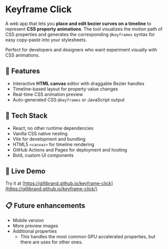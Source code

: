 # Keyframe Click

A web app that lets you **place and edit bezier curves on a timeline** to represent **CSS property animations**. The tool visualizes the motion path of CSS properties and generates the corresponding `@keyframes` syntax for easy copy-paste into your stylesheets.

Perfect for developers and designers who want experiment visually with CSS animations.

## 🚀 Features

- Interactive **HTML canvas** editor with draggable Bezier handles
- Timeline-based layout for property value changes
- Real-time CSS animation preview
- Auto-generated CSS `@keyframes` or JavaScript output

## 🧰 Tech Stack

- React; no other runtime dependencies
- Vanilla CSS native nesting
- Vite for development and bundling
- HTML5 `<canvas>` for timeline rendering
- GitHub Actions and Pages for deployment and hosting
- Bold, custom UI components

## 🧪 Live Demo

Try it at [https://gillibrand.github.io/keyframe-click](https://gillibrand.github.io/keyframe-click/)

## 📋 Future enhancements

- Mobile version
- More preview images
- Additional properties
  - This handles the most common GPU accelerated properties, but there are uses for other ones.
